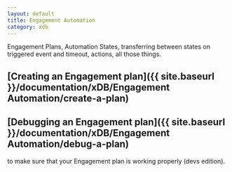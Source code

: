 ```yaml
---
layout: default
title: Engagement Automation
category: xdb
---
```


Engagement Plans, Automation States, transferring between states on triggered event and timeout, actions, all those things.

## [Creating an Engagement plan]({{ site.baseurl }}/documentation/xDB/Engagement Automation/create-a-plan)
## [Debugging an Engagement plan]({{ site.baseurl }}/documentation/xDB/Engagement Automation/debug-a-plan)
to make sure that your Engagement plan is working properly (devs edition).
